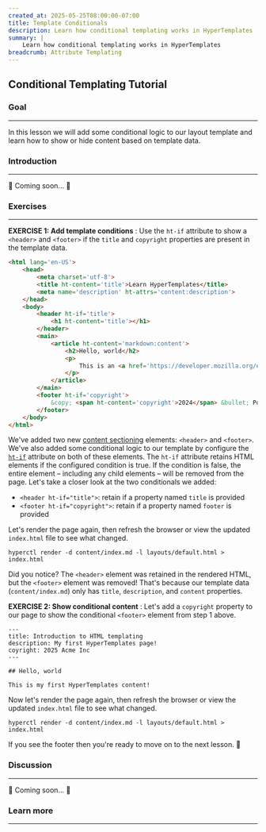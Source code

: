 ```yaml
---
created_at: 2025-05-25T08:00:00-07:00
title: Template Conditionals
description: Learn how conditional templating works in HyperTemplates
summary: |
    Learn how conditional templating works in HyperTemplates
breadcrumb: Attribute Templating
---
```


## Conditional Templating Tutorial

<auto-toc selectors='h3,h4,h5,h6,dl dt'></auto-toc>

### Goal
--------

In this lesson we will add some conditional logic to our layout template and learn how to show or hide content based on template data.

### Introduction
----------------

🚧 Coming soon... 🚧

### Exercises
-------------

**EXERCISE 1: Add template conditions**
: Use the `ht-if` attribute to show a `<header>` and `<footer>` if the `title` and `copyright` properties are present in the template data.

  <code-snippet ht-block filename='layouts/default.html' highlights='8-10,19-21'>

  ```html
  <html lang='en-US'>
      <head>
          <meta charset='utf-8'>
          <title ht-content='title'>Learn HyperTemplates</title>
          <meta name='description' ht-attrs='content:description'>
      </head>
      <body>
          <header ht-if='title'>
              <h1 ht-content='title'></h1>
          </header>
          <main>
              <article ht-content='markdown:content'>
                  <h2>Hello, world</h2>
                  <p>
                      This is an <a href='https://developer.mozilla.org/en-US/docs/Web/HTML'>HTML</a> layout!
                  </p>
              </article>
          </main>
          <footer ht-if='copyright'>
              &copy; <span ht-content='copyright'>2024</span> &bullet; Powered by HyperTemplates&trade;
          </footer>
      </body>
  </html>
  ```

  </code-snippet>

  We've added two new [content sectioning] elements: `<header>` and `<footer>`.
  We've also added some conditional logic to our template by configure the [`ht-if`] attribute on both of these elements.
  The `ht-if` attribute retains HTML elements if the configured condition is true.
  If the condition is false, the entire element – including any child elements – will be removed from the page.
  Let's take a closer look at the two conditionals we added: 

  * `<header ht-if="title">`: retain if a property named `title` is provided
  * `<footer ht-if="copyright">`: retain if a property named `footer` is provided

  Let's render the page again, then refresh the browser or view the updated `index.html` file to see what changed.

  ```plaintext
  hyperctl render -d content/index.md -l layouts/default.html > index.html
  ```

  Did you notice? 
  The `<header>` element was retained in the rendered HTML, but the `<footer>` element was removed! 
  That's because our template data (`content/index.md`) only has `title`, `description`, and `content` properties. 

**EXERCISE 2: Show conditional content**
: Let's add a `copyright` property to our page to show the conditional `<footer>` element from step 1 above.

  <code-snippet ht-block filename="content/index.md" highlight="4">
  
  ```plaintext
  ---
  title: Introduction to HTML templating
  description: My first HyperTemplates page!
  coyright: 2025 Acme Inc
  ---
  
  ## Hello, world
  
  This is my first HyperTemplates content!
  ```
  
  </code-snippet>

  Now let's render the page again, then refresh the browser or view the updated `index.html` file to see what changed.

  ```plaintext
  hyperctl render -d content/index.md -l layouts/default.html > index.html
  ```

  If you see the footer then you're ready to move on to the next lesson. :raised_hands: 

### Discussion
--------------

🚧 Coming soon... 🚧

### Learn more
--------------


<tutorial-nav ht-block 
         prev-href='../lesson-2/' 
         prev-label='Lesson 2: Attribute Templating' 
         next-href='../lesson-4/' 
         next-label='Lesson 4: Template Includes'></tutorial-nav>


<!-- Links -->
[content sectioning]: https://developer.mozilla.org/en-US/docs/Web/HTML/Reference/Elements#content_sectioning
[`ht-if`]: /docs/reference/core/attributes/ht-if/
